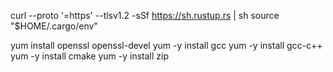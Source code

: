 curl --proto '=https' --tlsv1.2 -sSf https://sh.rustup.rs | sh
source "$HOME/.cargo/env"

yum install openssl openssl-devel
yum -y install gcc
yum -y install gcc-c++
yum -y install cmake
yum -y install zip